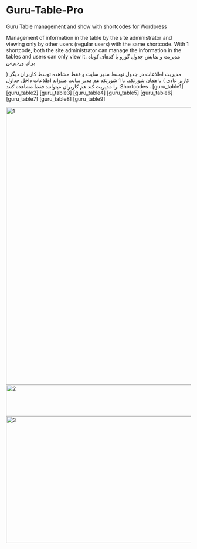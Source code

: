 # Guru-Table-Pro
Guru Table management and show with shortcodes for Wordpress

Management of information in the table by the site administrator and viewing only by other users (regular users) with the same shortcode. With 1 shortcode, both the site administrator can manage the information in the tables and users can only view it.
مدیریت و نمایش جدول گورو با کدهای کوتاه برای وردپرس

مدیریت اطلاعات در جدول توسط مدیر سایت و فقط مشاهده توسط کاربران دیگر ( کاربر عادی ) با همان شورتکد، با 1 شورتکد هم مدیر سایت میتواند اطلاعات داخل جداول را مدیریت کند هم کاربران میتوانند فقط مشاهده کنند.
Shortcodes 
.
[guru_table1]
[guru_table2]
[guru_table3]
[guru_table4]
[guru_table5]
[guru_table6]
[guru_table7]
[guru_table8]
[guru_table9]

<img width="960" height="758" alt="1" src="https://github.com/user-attachments/assets/e6d1961a-768a-4e43-b3b0-8172e0683553" />


<img width="890" height="86" alt="2" src="https://github.com/user-attachments/assets/3dd75c75-6aac-4852-b81b-c355f7944b33" />



<img width="956" height="346" alt="3" src="https://github.com/user-attachments/assets/dcd4763a-01a3-4f0c-a9e5-59e3fcc9ac46" />

